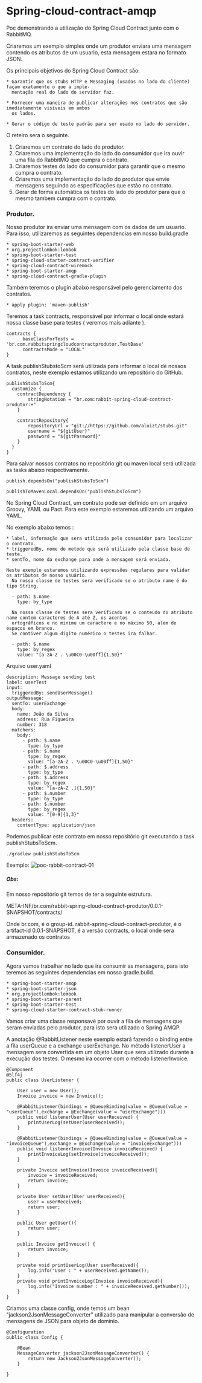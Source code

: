 # Spring-cloud-contract-amqp

Poc demonstrando a utilização do Spring Cloud Contract junto com o RabbitMQ.

Criaremos um exemplo simples onde um produtor enviara uma mensagem contendo os atributos de um usuario, esta mensagem estara no formato JSON.

Os principais objetivos do Spring Cloud Contract são:

    * Garantir que os stubs HTTP e Messaging (usados no lado do cliente) façam exatamente o que a imple- 
      mentação real do lado do servidor faz.

    * Fornecer uma maneira de publicar alterações nos contratos que são imediatamente visíveis em ambos
      os lados.

    * Gerar o código de teste padrão para ser usado no lado do servidor.

O reteiro sera o seguinte.
   1. Criaremos um contrato do lado do produtor.
   2. Criaremos uma implementação do lado do consumidor que ira ouvir uma fila do RabbitMQ que cumpra o contrato.
   3. Criaremos testes do lado do consumidor para garantir que o mesmo cumpra o contrato.
   4. Criaremos uma implementação do lado do produtor que envie mensagens seguindo as especificações que estão no contrato.
   5. Gerar de forma automática os testes do lado do produtor para que o mesmo tambem cumpra com o contrato.
   

### Produtor.

Nosso produtor ira enviar uma mensagem com os dados de um usuario. 
Para isso, utilizaremos as seguintes dependencias em nosso build.gradle
    
    * spring-boot-starter-web
    * org.projectlombok:lombok
    * spring-boot-starter-test
    * spring-cloud-starter-contract-verifier
    * spring-cloud-contract-wiremock
    * spring-boot-starter-amqp
    * spring-cloud-contract-gradle-plugin
    
Também teremos o plugin abaixo responsável pelo gerenciamento dos contratos.
   
    * apply plugin: 'maven-publish'
    
Teremos a task contracts, responsável por informar o local onde estará nossa classe base para testes ( veremos mais adiante ).

    contracts {
          baseClassForTests = 'br.com.rabbitspringcloudcontractprodutor.TestBase'
          contractsMode = "LOCAL"
    }
    

A task publishStubstoScm será utilizada para informar o local de nossos contratos, neste exemplo estamos utilizando um repositório do GitHub.

    publishStubsToScm{
      customize {
        contractDependency {
            stringNotation = "br.com:rabbit-spring-cloud-contract-produtor:+"
        }

        contractRepository{
            repositoryUrl = "git://https://github.com/aluizt/stubs.git"
            username = "${gitUser}"
            password = "${gitPassword}"
        }       
      }
    }
 
      
Para salvar nossos contratos no repositório git ou maven local será utilizada as tasks abaixo respectivamente.
  
    publish.dependsOn("publishStubsToScm")
  
    publishToMavenLocal.dependsOn("publishStubsToScm")
   
No Spring Cloud Contract, um contrato pode ser definido em um arquivo Groovy, YAML ou Pact. Para este exemplo estaremos utilizando um arquivo YAML.

No exemplo abaixo temos :
   
    * label, informação que sera utilizada pelo consumidor para localizar o contrato.
    * triggeredBy, nome do metodo que será utilizado pela classe base de teste.
    * sentTo, nome da exchange para onde a mensagem será enviada.
    
    Neste exemplo estaremos utilizando expressões regulares para validar os atributos de nosso usuário.
      Na nossa classe de testes sera verificado se o atributo name é do tipo String.
      
      - path: $.name
        type: by_type        
     
      Na nossa classe de testes sera verificado se o conteudo do atributo name contem caracteres de A até Z, os acentos  
      ortográficos e no minimu um caractere e no máximo 50, alem de espaços em branco.
      Se contiver algum digito numérico o testes ira falhar.
      
      - path: $.name
        type: by_regex
        value: "[a-zA-Z . \u00C0-\u00ff]{1,50}"
        

Arquivo user.yaml

```
description: Message sending test
label: userTest
input:
  triggeredBy: sendUserMessage()
outputMessage:
  sentTo: userExchange
  body:
    name: João da Silva
    address: Rua Figueira
    number: 318
  matchers:
    body:
      - path: $.name
        type: by_type
      - path: $.name
        type: by_regex
        value: "[a-zA-Z . \u00C0-\u00ff]{1,50}"
      - path: $.address
        type: by_type
      - path: $.address
        type: by_regex
        value: "[a-zA-Z .]{1,50}"
      - path: $.number
        type: by_type
      - path: $.number
        type: by_regex
        value: "[0-9]{1,3}"
  headers:
    contentType: application/json
```

Podemos publicar este contrato em nosso repositório git executando a task publishStubsToScm.

    ./gradlew publishStubsToScm
    
Exemplo:
![poc-rabbit-contract-01](https://user-images.githubusercontent.com/41808527/65959526-9ae47900-e428-11e9-92c6-b5d360d5940f.png)

##### Obs: 

Em nosso repositório git temos de ter a seguinte estrutura.

META-INF/br.com/rabbit-spring-cloud-contract-produtor/0.0.1-SNAPSHOT/contracts/

Onde br.com, é o group-id.
     rabbit-spring-cloud-contract-produtor, é o artifact-id
     0.0.1-SNAPSHOT, é a versão 
     contracts, o local onde sera armazenado os contratos
     
     
### Consumidor.
 
Agora vamos trabalhar no lado que ira consumir as mensagens, para isto teremos as seguintes dependencias em nosso gradle.build.

    * spring-boot-starter-amqp
    * spring-boot-starter-json
    * org.projectlombok:lombok
    * spring-boot-starter-parent
    * spring-boot-starter-test
    * spring-cloud-starter-contract-stub-runner
    
Vamos criar uma classe responsavé por ouvir a fila de mensagens que seram enviadas pelo produtor, para isto sera utilizado o Spring AMQP.

A anotação @RabbitListener neste exemplo estará fazendo o binding entre a fila userQueue e a exchange userExchange.
No método listenerUser a mensagem sera convertida em um objeto User que sera utilizado durante a execução dos testes.
O mesmo ira ocorrer com o método listenerInvoice.

```
@Component
@Slf4j
public class UserListener {

    User user = new User();
    Invoice invoice = new Invoice();

    @RabbitListener(bindings = @QueueBinding(value = @Queue(value = "userQueue"),exchange = @Exchange(value = "userExchange")))
    public void listenerUser(User userReceived) {
        printUserLog(setUser(userReceived));
    }

    @RabbitListener(bindings = @QueueBinding(value = @Queue(value = "invoiceQueue"),exchange = @Exchange(value = "invoiceExchange")))
    public void listenerInvoice(Invoice invoiceReceived) {
        printInvoiceLog(setInvoice(invoiceReceived));
    }

    private Invoice setInvoice(Invoice invoiceReceived){
        invoice = invoiceReceived;
        return invoice;
    }

    private User setUser(User userReceived){
        user = userReceived;
        return user;
    }

    public User getUser(){
        return user;
    }

    public Invoice getInvoice() {
        return invoice;
    }

    private void printUserLog(User userReceived){
        log.info("User : " + userReceived.getName());
    }
    private void printInvoiceLog(Invoice invoiceReceived){
        log.info("Invoice number : " + invoiceReceived.getNumber());
    }
}
```

Criamos uma classe config, onde temos um bean "jackson2JsonMessageConverter" utilizado para manipular a conversão de mensagens de JSON para objeto de domínio.

```
@Configuration
public class Config {

    @Bean
    MessageConverter jackson2JsonMessageConverter() {
        return new Jackson2JsonMessageConverter();
    }

}
```




    




   


